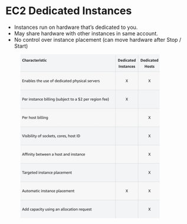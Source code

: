 # EC2 Dedicated Instances

* Instances run on hardware that’s dedicated to you.
* May share hardware with other instances in same account.
* No control over instance placement (can move hardware after Stop / Start)

<figure><img src="../../.gitbook/assets/image (4) (1).png" alt=""><figcaption></figcaption></figure>
